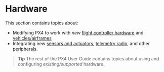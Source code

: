 # Hardware

This section contains topics about:

* Modifying PX4 to work with _new_ [flight controller hardware](../hardware/porting_guide.md) and [vehicles/airframes](../airframes/README.md)
* Integrating new [sensors and actuators](../sensor_bus/README.md), [telemetry radio](../data_links/telemetry.md), and other peripherals.

> **Tip** The rest of the PX4 User Guide contains topics about using and configuring _existing/supported_ hardware.



